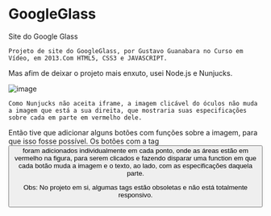 # GoogleGlass
Site do Google Glass

	Projeto de site do GoogleGlass, por Gustavo Guanabara no Curso em Vídeo, em 2013.Com HTML5, CSS3 e JAVASCRIPT.
Mas afim de deixar o projeto mais enxuto, usei Node.js e Nunjucks.

![image](https://user-images.githubusercontent.com/109704441/193105850-a2caaf95-91c8-4bba-af54-dcfebdbd5b59.png)


	Como Nunjucks não aceita iframe, a imagem clicável do óculos não muda a imagem que está a sua direita, que mostraria suas especificações sobre cada em parte em vermelho dele.
Então tive que adicionar alguns botões com funções sobre a imagem, para que isso fosse possível. 
	Os botões com a tag <button> foram adicionados individualmente em cada ponto, onde as áreas estão em vermelho na figura, para serem clicados e fazendo disparar uma function em que cada botão muda a imagem e o texto, ao lado, com as especificações daquela parte.
 

Obs: No projeto em si, algumas tags estão obsoletas e não está totalmente responsivo.

